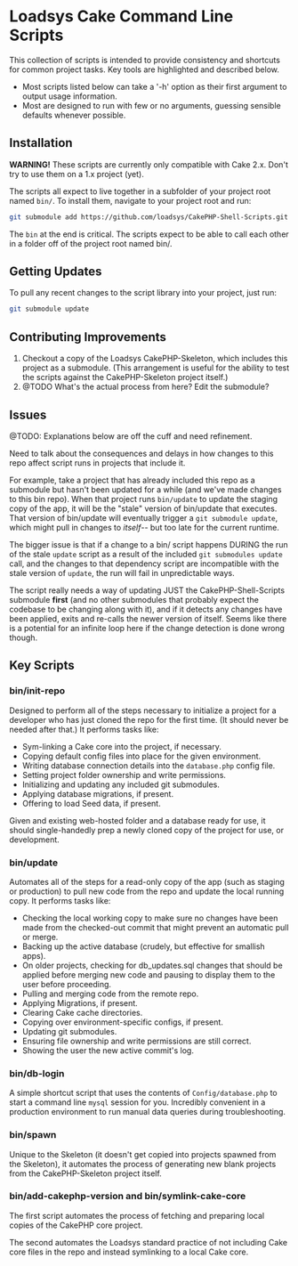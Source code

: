 # Loadsys Cake Command Line Scripts #

This collection of scripts is intended to provide consistency and shortcuts for common project tasks. Key tools are highlighted and described below.

* Most scripts listed below can take a '-h' option as their first argument to output usage information.
* Most are designed to run with few or no arguments, guessing sensible defaults whenever possible.

## Installation ##

**WARNING!** These scripts are currently only compatible with Cake 2.x. Don't try to use them on a 1.x project (yet).

The scripts all expect to live together in a subfolder of your project root named `bin/`. To install them, navigate to your project root and run:

```bash
git submodule add https://github.com/loadsys/CakePHP-Shell-Scripts.git bin
```
The `bin` at the end is critical. The scripts expect to be able to call each other in a folder off of the project root named bin/.


## Getting Updates ##

To pull any recent changes to the script library into your project, just run:

```bash
git submodule update
```

## Contributing Improvements ##

1. Checkout a copy of the Loadsys CakePHP-Skeleton, which includes this project as a submodule. (This arrangement is useful for the ability to test the scripts  against the CakePHP-Skeleton project itself.)
2. @TODO What's the actual process from here? Edit the submodule?


## Issues ##

@TODO: Explanations below are off the cuff and need refinement.

Need to talk about the consequences and delays in how changes to this repo affect script runs in projects that include it.

For example, take a project that has already included this repo as a submodule but hasn't been updated for a while (and we've made changes to this bin repo). When that project runs `bin/update` to update the staging copy of the app, it will be the "stale" version of bin/update that executes. That version of bin/update will eventually trigger a `git submodule update`, which might pull in changes to _itself_-- but too late for the current runtime. 

The bigger issue is that if a change to a bin/ script happens DURING the run of the stale `update` script as a result of the included `git submodules update` call, and the changes to that dependency script are incompatible with the stale version of `update`, the run will fail in unpredictable ways.

The script really needs a way of updating JUST the CakePHP-Shell-Scripts submodule **first** (and no other submodules that probably expect the codebase to be changing along with it), and if it detects any changes have been applied, exits and re-calls the newer version of itself. Seems like there is a potential for an infinite loop here if the change detection is done wrong though.


## Key Scripts ##

### bin/init-repo ###

Designed to perform all of the steps necessary to initialize a project for a developer who has just cloned the repo for the first time. (It should never be needed after that.) It performs tasks like: 

* Sym-linking a Cake core into the project, if necessary.
* Copying default config files into place for the given environment.
* Writing database connection details into the `database.php` config file.
* Setting project folder ownership and write permissions.
* Initializing and updating any included git submodules.
* Applying database migrations, if present.
* Offering to load Seed data, if present.

Given and existing web-hosted folder and a database ready for use, it should single-handedly prep a newly cloned copy of the project for use, or development.


### bin/update ###

Automates all of the steps for a read-only copy of the app (such as staging or production) to pull new code from the repo and update the local running copy. It performs tasks like:

* Checking the local working copy to make sure no changes have been made from the checked-out commit that might prevent an automatic pull or merge.
* Backing up the active database (crudely, but effective for smallish apps).
* On older projects, checking for db_updates.sql changes that should be applied before merging new code and pausing to display them to the user before proceeding.
* Pulling and merging code from the remote repo.
* Applying Migrations, if present.
* Clearing Cake cache directories.
* Copying over environment-specific configs, if present.
* Updating git submodules.
* Ensuring file ownership and write permissions are still correct.
* Showing the user the new active commit's log.


### bin/db-login ###
A simple shortcut script that uses the contents of `Config/database.php` to start a command line `mysql` session for you. Incredibly convenient in a production environment to run manual data queries during troubleshooting.


### bin/spawn ###
Unique to the Skeleton (it doesn't get copied into projects spawned from the Skeleton), it automates the process of generating new blank projects from the CakePHP-Skeleton project itself.


### bin/add-cakephp-version and bin/symlink-cake-core ###
The first script automates the process of fetching and preparing local copies of the CakePHP core project.

The second automates the Loadsys standard practice of not including Cake core files in the repo and instead symlinking to a local Cake core.


